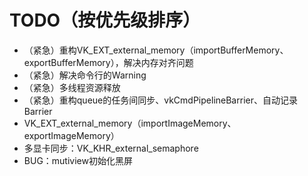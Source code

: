 # TODO（按优先级排序）
- （紧急）重构VK_EXT_external_memory（importBufferMemory、exportBufferMemory），解决内存对齐问题
- （紧急）解决命令行的Warning
- （紧急）多线程资源释放
- （紧急）重构queue的任务间同步、vkCmdPipelineBarrier、自动记录Barrier
- VK_EXT_external_memory（importImageMemory、exportImageMemory）
- 多显卡同步：VK_KHR_external_semaphore
- BUG：mutiview初始化黑屏
